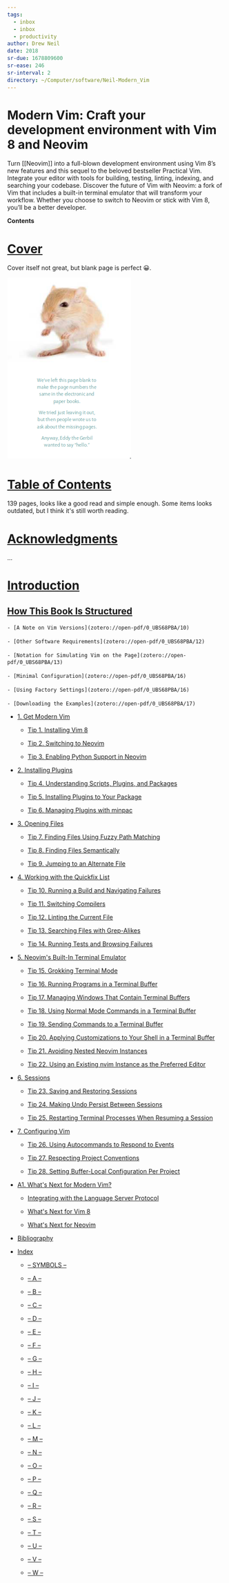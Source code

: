 ```yaml
---
tags:
  - inbox
  - inbox
  - productivity
author: Drew Neil
date: 2018
sr-due: 1678809600
sr-ease: 246
sr-interval: 2
directory: ~/Computer/software/Neil-Modern_Vim
---
```

# Modern Vim: Craft your development environment with Vim 8 and Neovim

Turn [[Neovim]] into a full-blown development
environment using Vim 8’s new features and this sequel to the beloved bestseller
Practical Vim. Integrate your editor with tools for building, testing, linting,
indexing, and searching your codebase. Discover the future of Vim with Neovim: a
fork of Vim that includes a built-in terminal emulator that will transform your
workflow. Whether you choose to switch to Neovim or stick with Vim 8, you’ll be
a better developer.

**Contents**

# [Cover](zotero://open-pdf/0_UBS68PBA/1)

Cover itself not great, but blank page is perfect 😀.

![mongolian-gerbil|720](img/Mongolian_Gerbil.png)

# [Table of Contents](zotero://open-pdf/0_UBS68PBA/7)

139 pages, looks like a good read and simple enough. Some items looks outdated,
but I think it's still worth reading.

# [Acknowledgments](zotero://open-pdf/0_UBS68PBA/9)

...

# [Introduction](zotero://open-pdf/0_UBS68PBA/10)

## [How This Book Is Structured](zotero://open-pdf/0_UBS68PBA/10)

    - [A Note on Vim Versions](zotero://open-pdf/0_UBS68PBA/10)

    - [Other Software Requirements](zotero://open-pdf/0_UBS68PBA/12)

    - [Notation for Simulating Vim on the Page](zotero://open-pdf/0_UBS68PBA/13)

    - [Minimal Configuration](zotero://open-pdf/0_UBS68PBA/16)

    - [Using Factory Settings](zotero://open-pdf/0_UBS68PBA/16)

    - [Downloading the Examples](zotero://open-pdf/0_UBS68PBA/17)

- [1\. Get Modern Vim](zotero://open-pdf/0_UBS68PBA/18)

  - [Tip 1. Installing Vim 8](zotero://open-pdf/0_UBS68PBA/19)

  - [Tip 2. Switching to Neovim](zotero://open-pdf/0_UBS68PBA/21)

  - [Tip 3. Enabling Python Support in Neovim](zotero://open-pdf/0_UBS68PBA/24)

- [2\. Installing Plugins](zotero://open-pdf/0_UBS68PBA/27)

  - [Tip 4. Understanding Scripts, Plugins, and Packages](zotero://open-pdf/0_UBS68PBA/27)

  - [Tip 5. Installing Plugins to Your Package](zotero://open-pdf/0_UBS68PBA/30)

  - [Tip 6. Managing Plugins with minpac](zotero://open-pdf/0_UBS68PBA/34)

- [3\. Opening Files](zotero://open-pdf/0_UBS68PBA/38)

  - [Tip 7. Finding Files Using Fuzzy Path Matching](zotero://open-pdf/0_UBS68PBA/38)

  - [Tip 8. Finding Files Semantically](zotero://open-pdf/0_UBS68PBA/45)

  - [Tip 9. Jumping to an Alternate File](zotero://open-pdf/0_UBS68PBA/50)

- [4\. Working with the Quickfix List](zotero://open-pdf/0_UBS68PBA/54)

  - [Tip 10. Running a Build and Navigating Failures](zotero://open-pdf/0_UBS68PBA/54)

  - [Tip 11. Switching Compilers](zotero://open-pdf/0_UBS68PBA/61)

  - [Tip 12. Linting the Current File](zotero://open-pdf/0_UBS68PBA/65)

  - [Tip 13. Searching Files with Grep-Alikes](zotero://open-pdf/0_UBS68PBA/71)

  - [Tip 14. Running Tests and Browsing Failures](zotero://open-pdf/0_UBS68PBA/78)

- [5\. Neovim's Built-In Terminal Emulator](zotero://open-pdf/0_UBS68PBA/84)

  - [Tip 15. Grokking Terminal Mode](zotero://open-pdf/0_UBS68PBA/86)

  - [Tip 16. Running Programs in a Terminal Buffer](zotero://open-pdf/0_UBS68PBA/90)

  - [Tip 17. Managing Windows That Contain Terminal Buffers](zotero://open-pdf/0_UBS68PBA/94)

  - [Tip 18. Using Normal Mode Commands in a Terminal Buffer](zotero://open-pdf/0_UBS68PBA/97)

  - [Tip 19. Sending Commands to a Terminal Buffer](zotero://open-pdf/0_UBS68PBA/100)

  - [Tip 20. Applying Customizations to Your Shell in a Terminal Buffer](zotero://open-pdf/0_UBS68PBA/102)

  - [Tip 21. Avoiding Nested Neovim Instances](zotero://open-pdf/0_UBS68PBA/103)

  - [Tip 22. Using an Existing nvim Instance as the Preferred Editor](zotero://open-pdf/0_UBS68PBA/106)

- [6\. Sessions](zotero://open-pdf/0_UBS68PBA/110)

  - [Tip 23. Saving and Restoring Sessions](zotero://open-pdf/0_UBS68PBA/111)

  - [Tip 24. Making Undo Persist Between Sessions](zotero://open-pdf/0_UBS68PBA/114)

  - [Tip 25. Restarting Terminal Processes When Resuming a Session](zotero://open-pdf/0_UBS68PBA/116)

- [7\. Configuring Vim](zotero://open-pdf/0_UBS68PBA/120)

  - [Tip 26. Using Autocommands to Respond to Events](zotero://open-pdf/0_UBS68PBA/120)

  - [Tip 27. Respecting Project Conventions](zotero://open-pdf/0_UBS68PBA/127)

  - [Tip 28. Setting Buffer-Local Configuration Per Project](zotero://open-pdf/0_UBS68PBA/131)

- [A1. What's Next for Modern Vim?](zotero://open-pdf/0_UBS68PBA/141)

  - [Integrating with the Language Server Protocol](zotero://open-pdf/0_UBS68PBA/141)

  - [What's Next for Vim 8](zotero://open-pdf/0_UBS68PBA/143)

  - [What's Next for Neovim](zotero://open-pdf/0_UBS68PBA/144)

- [Bibliography](zotero://open-pdf/0_UBS68PBA/151)

- [Index](zotero://open-pdf/0_UBS68PBA/152)

  - [– SYMBOLS –](zotero://open-pdf/0_UBS68PBA/152)

  - [– A –](zotero://open-pdf/0_UBS68PBA/152)

  - [– B –](zotero://open-pdf/0_UBS68PBA/152)

  - [– C –](zotero://open-pdf/0_UBS68PBA/152)

  - [– D –](zotero://open-pdf/0_UBS68PBA/153)

  - [– E –](zotero://open-pdf/0_UBS68PBA/153)

  - [– F –](zotero://open-pdf/0_UBS68PBA/153)

  - [– G –](zotero://open-pdf/0_UBS68PBA/153)

  - [– H –](zotero://open-pdf/0_UBS68PBA/153)

  - [– I –](zotero://open-pdf/0_UBS68PBA/153)

  - [– J –](zotero://open-pdf/0_UBS68PBA/153)

  - [– K –](zotero://open-pdf/0_UBS68PBA/153)

  - [– L –](zotero://open-pdf/0_UBS68PBA/154)

  - [– M –](zotero://open-pdf/0_UBS68PBA/154)

  - [– N –](zotero://open-pdf/0_UBS68PBA/154)

  - [– O –](zotero://open-pdf/0_UBS68PBA/154)

  - [– P –](zotero://open-pdf/0_UBS68PBA/154)

  - [– Q –](zotero://open-pdf/0_UBS68PBA/155)

  - [– R –](zotero://open-pdf/0_UBS68PBA/155)

  - [– S –](zotero://open-pdf/0_UBS68PBA/155)

  - [– T –](zotero://open-pdf/0_UBS68PBA/155)

  - [– U –](zotero://open-pdf/0_UBS68PBA/156)

  - [– V –](zotero://open-pdf/0_UBS68PBA/156)

  - [– W –](zotero://open-pdf/0_UBS68PBA/156)
